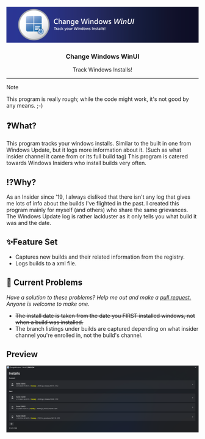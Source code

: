 ![](https://github.com/haiku-balls/changeWindows-WinUI/blob/master/Assets/haikuChangeWindowsBanner.png)
<div align="center">
  <h3>Change Windows WinUI</h3>
  <p>Track Windows Installs!</p>
</div>

---

> [!NOTE]
> This program is really rough; while the code might work, it's not good by any means. ;-)

## ❓What?
This program tracks your windows installs. Similar to the built in one from Windows Update, but it logs more information about it. (Such as what insider channel it came from or its full build tag)
This program is catered towards Windows Insiders who install builds very often. 

## ⁉️Why?
As an Insider since '19, I always disliked that there isn't any log that gives me lots of info about the builds I've flighted in the past. I created this program mainly for myself (and others) who share the same grievances. The Windows Update log is rather lackluster as it only tells you what build it was and the date.

## ✨Feature Set
- Captures new builds and their related information from the registry.
- Logs builds to a xml file.

## 🚧 Current Problems
*Have a solution to these problems? Help me out and make a [pull request.](https://github.com/haiku-balls/changeWindows-WinUI/pulls) Anyone is welcome to make one.*
- ~~The install date is taken from the date you FIRST installed windows, not when a build was installed.~~
- The branch listings under builds are captured depending on what insider channel you're enrolled in, not the build's channel.

## Preview
![](https://github.com/haiku-balls/changeWindows-WinUI/blob/master/Assets/changeWindowsPreview.png)

